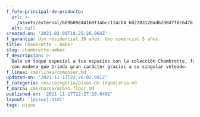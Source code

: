 ```yaml
---
f_foto-principal-de-producto:
  url: >-
    /assets/external/609b09e44168f3abcc114cb4_602203128adb2d8d7f8c6478_1501218533_image.jpg
  alt: null
created-on: '2021-02-09T18:25:26.964Z'
f_garantia: Uso residencial 10 años. Uso comercial 5 años.
title: Chambrette - Amber
slug: chambrette-amber
f_descripcion: >-
  Dale un toque especial a tus espacios con la colección Chambrette, fabricada
  con madera que brinda gran carácter gracias a su singular veteado.
f_linea: cms/linea/composer.md
updated-on: '2021-11-17T22:26:02.991Z'
f_categoria: cms/categoria/pisos-de-ingenieria.md
f_marca: cms/marca/urban-floor.md
published-on: '2021-11-17T22:27:10.649Z'
layout: '[pisos].html'
tags: pisos
---
```




